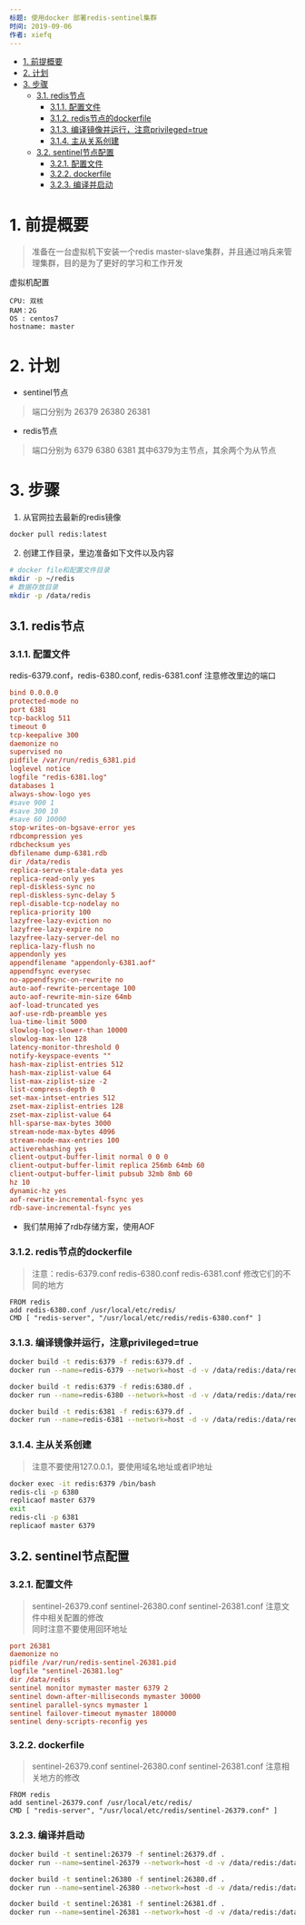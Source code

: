 ```yaml
---
标题: 使用docker 部署redis-sentinel集群
时间: 2019-09-06
作者: xiefq
---
```


<!-- TOC -->

- [1. 前提概要](#1-前提概要)
- [2. 计划](#2-计划)
- [3. 步骤](#3-步骤)
    - [3.1. redis节点](#31-redis节点)
        - [3.1.1. 配置文件](#311-配置文件)
        - [3.1.2. redis节点的dockerfile](#312-redis节点的dockerfile)
        - [3.1.3. 编译镜像并运行，注意privileged=true](#313-编译镜像并运行注意privilegedtrue)
        - [3.1.4. 主从关系创建](#314-主从关系创建)
    - [3.2. sentinel节点配置](#32-sentinel节点配置)
        - [3.2.1. 配置文件](#321-配置文件)
        - [3.2.2. dockerfile](#322-dockerfile)
        - [3.2.3. 编译并启动](#323-编译并启动)

<!-- /TOC -->

# 1. 前提概要
> 准备在一台虚拟机下安装一个redis master-slave集群，并且通过哨兵来管理集群，目的是为了更好的学习和工作开发

虚拟机配置
```text
CPU: 双核
RAM：2G
OS : centos7
hostname: master
```

# 2. 计划
+ sentinel节点
> 端口分别为 26379 26380 26381

+ redis节点
> 端口分别为 6379 6380 6381 其中6379为主节点，其余两个为从节点

# 3. 步骤
1. 从官网拉去最新的redis镜像
```sh
docker pull redis:latest
```
2. 创建工作目录，里边准备如下文件以及内容
```sh
# docker file和配置文件目录
mkdir -p ~/redis
# 数据存放目录
mkdir -p /data/redis
```
## 3.1. redis节点
### 3.1.1. 配置文件
redis-6379.conf，redis-6380.conf, redis-6381.conf 注意修改里边的端口
```conf
bind 0.0.0.0
protected-mode no
port 6381
tcp-backlog 511
timeout 0
tcp-keepalive 300
daemonize no
supervised no
pidfile /var/run/redis_6381.pid
loglevel notice
logfile "redis-6381.log"
databases 1
always-show-logo yes
#save 900 1
#save 300 10
#save 60 10000
stop-writes-on-bgsave-error yes
rdbcompression yes
rdbchecksum yes
dbfilename dump-6381.rdb
dir /data/redis
replica-serve-stale-data yes
replica-read-only yes
repl-diskless-sync no
repl-diskless-sync-delay 5
repl-disable-tcp-nodelay no
replica-priority 100
lazyfree-lazy-eviction no
lazyfree-lazy-expire no
lazyfree-lazy-server-del no
replica-lazy-flush no
appendonly yes
appendfilename "appendonly-6381.aof"
appendfsync everysec
no-appendfsync-on-rewrite no
auto-aof-rewrite-percentage 100
auto-aof-rewrite-min-size 64mb
aof-load-truncated yes
aof-use-rdb-preamble yes
lua-time-limit 5000
slowlog-log-slower-than 10000
slowlog-max-len 128
latency-monitor-threshold 0
notify-keyspace-events ""
hash-max-ziplist-entries 512
hash-max-ziplist-value 64
list-max-ziplist-size -2
list-compress-depth 0
set-max-intset-entries 512
zset-max-ziplist-entries 128
zset-max-ziplist-value 64
hll-sparse-max-bytes 3000
stream-node-max-bytes 4096
stream-node-max-entries 100
activerehashing yes
client-output-buffer-limit normal 0 0 0
client-output-buffer-limit replica 256mb 64mb 60
client-output-buffer-limit pubsub 32mb 8mb 60
hz 10
dynamic-hz yes
aof-rewrite-incremental-fsync yes
rdb-save-incremental-fsync yes
```
+ 我们禁用掉了rdb存储方案，使用AOF

### 3.1.2. redis节点的dockerfile
> 注意：redis-6379.conf redis-6380.conf redis-6381.conf 修改它们的不同的地方
```df
FROM redis
add redis-6380.conf /usr/local/etc/redis/
CMD [ "redis-server", "/usr/local/etc/redis/redis-6380.conf" ]
```

### 3.1.3. 编译镜像并运行，注意privileged=true
```sh
docker build -t redis:6379 -f redis:6379.df .
docker run --name=redis-6379 --network=host -d -v /data/redis:/data/redis --privileged=true redis:6379

docker build -t redis:6379 -f redis:6380.df .
docker run --name=redis-6380 --network=host -d -v /data/redis:/data/redis --privileged=true redis:6380

docker build -t redis:6381 -f redis:6379.df .
docker run --name=redis-6381 --network=host -d -v /data/redis:/data/redis --privileged=true redis:6381
```

### 3.1.4. 主从关系创建
> 注意不要使用127.0.0.1，要使用域名地址或者IP地址
```sh
docker exec -it redis:6379 /bin/bash
redis-cli -p 6380
replicaof master 6379
exit
redis-cli -p 6381
replicaof master 6379
```

## 3.2. sentinel节点配置
### 3.2.1. 配置文件
> sentinel-26379.conf sentinel-26380.conf sentinel-26381.conf 注意文件中相关配置的修改  
同时注意不要使用回环地址

```conf
port 26381
daemonize no
pidfile /var/run/redis-sentinel-26381.pid
logfile "sentinel-26381.log"
dir /data/redis
sentinel monitor mymaster master 6379 2
sentinel down-after-milliseconds mymaster 30000
sentinel parallel-syncs mymaster 1
sentinel failover-timeout mymaster 180000
sentinel deny-scripts-reconfig yes
```

### 3.2.2. dockerfile
> sentinel-26379.conf sentinel-26380.conf sentinel-26381.conf 注意相关地方的修改
```df
FROM redis
add sentinel-26379.conf /usr/local/etc/redis/
CMD [ "redis-server", "/usr/local/etc/redis/sentinel-26379.conf" ]
```

### 3.2.3. 编译并启动
```sh
docker build -t sentinel:26379 -f sentinel:26379.df .
docker run --name=sentinel-26379 --network=host -d -v /data/redis:/data/redis --privileged=true sentinel:26379

docker build -t sentinel:26380 -f sentinel:26380.df .
docker run --name=sentinel-26380 --network=host -d -v /data/redis:/data/redis --privileged=true sentinel:26380

docker build -t sentinel:26381 -f sentinel:26381.df .
docker run --name=sentinel-26381 --network=host -d -v /data/redis:/data/redis --privileged=true sentinel:26381
```